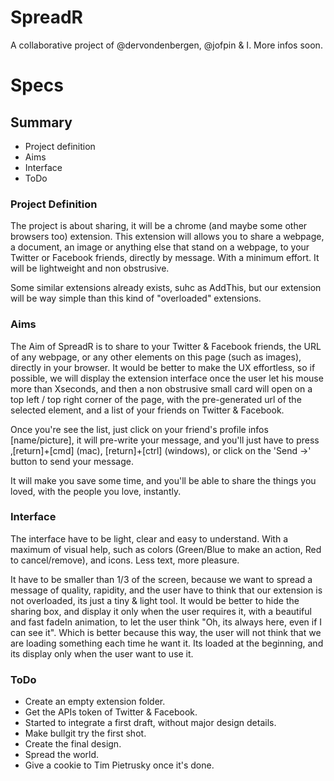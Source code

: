 SpreadR
=======

A collaborative project of @dervondenbergen,  @jofpin &amp; I. More infos soon. 

# Specs 
## Summary 
+ Project definition
+ Aims 
+ Interface
+ ToDo


### Project Definition
The project is about sharing, it will be a chrome (and maybe some other browsers too) extension. 
This extension will allows you to share a webpage, a document, an image or anything else that stand on a webpage, to your Twitter or Facebook friends, directly by message. With a minimum effort. 
It will be lightweight and non obstrusive. 

Some similar extensions already exists, suhc as AddThis, but our extension will be way simple than this kind of "overloaded" extensions. 

### Aims 
The Aim of SpreadR is to share to your Twitter & Facebook friends,  the URL of any webpage, or any other elements on this page (such as images), directly in your browser.
It would be better to make the UX effortless, so if possible, we will display the extension interface once the user let his mouse more than Xseconds, and then a non obstrusive small card will open on a top left / top right corner of the page, with the pre-generated url of the selected element, and a list of your friends on Twitter & Facebook.

Once you're see the list, just click on your friend's profile infos [name/picture], it will pre-write your message, and you'll just have to press ‚[return]+[cmd] (mac),  [return]+[ctrl] (windows), or click on the 'Send ->' button to send your message. 

It will make you save some time, and you'll be able to share the things you loved, with the people you love, instantly. 

### Interface
The interface have to be light, clear and easy to understand. 
With a maximum of visual help, such as colors (Green/Blue to make an action, Red to cancel/remove), and icons. Less text, more pleasure. 

It have to be smaller than 1/3 of the screen, because we want to spread a message of quality, rapidity, and the user have to think that our extension is not overloaded, its just a tiny & light tool. 
It would be better to hide the sharing box, and display it only when the user requires it, with a beautiful and fast fadeIn animation, to let the user think "Oh, its always here, even if I can see it". 
Which is better because this way, the user will not think that we are loading something each time he want it. Its loaded at the beginning, and its display only when the user want to use it.

### ToDo
+ Create an empty extension folder.
+ Get the APIs token of Twitter & Facebook.
+ Started to integrate a first draft, without major design details.
+ Make bullgit try the first shot. 
+ Create the final design.
+ Spread the world.
+ Give a cookie to Tim Pietrusky once it's done.
